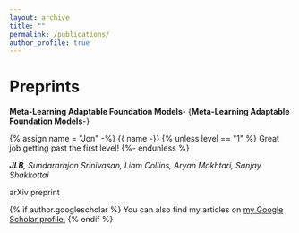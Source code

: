 ```yaml
---
layout: archive
title: ""
permalink: /publications/
author_profile: true
---
```


Preprints
======

**Meta-Learning Adaptable Foundation Models**-
{**Meta-Learning Adaptable Foundation Models**-}

{% assign name = "Jon" -%}
{{ name -}}
{% unless level == "1" %}
Great job getting past the first level!
{%- endunless %}

***JLB**, Sundararajan Srinivasan, Liam Collins, Aryan Mokhtari, Sanjay Shakkottai*

arXiv preprint

{% if author.googlescholar %}
  You can also find my articles on <u><a href="{{author.googlescholar}}">my Google Scholar profile</a>.</u>
{% endif %}

<!--{% include base_path %}
{% for post in site.publications reversed %}
  {% include archive-single.html %}
{% endfor %}-->
